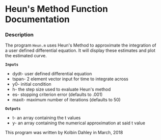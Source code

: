 # Heun's Method Function Documentation
### Description  
The program `Heun.m` uses Heun's Method to approximate the integration of a user defined 
differential equation. It will display these estimates and plot the estimated curve. 

**`Inputs`**  
  * dydt- user defined differential equation  
  * tspan- 2 element vector input for time to integrate across  
  * y0- initial condition  
  * h- the step size used to evaluate Heun's method  
  * es- stopping criterion error (defaults to .001)  
  * maxit- maximum number of iterations (defaults to 50)  
  
  
**`Outputs`**  
  * t- an array containing the t values  
  * y- an array containing the numerical approximation at said t value  
  
This program was written by Kolbin Dahley in March, 2018